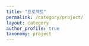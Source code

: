 ```yaml
---
title: "프로젝트"
permalink: /category/project/
layout: category
author_profile: true
taxonomy: project
---
```

